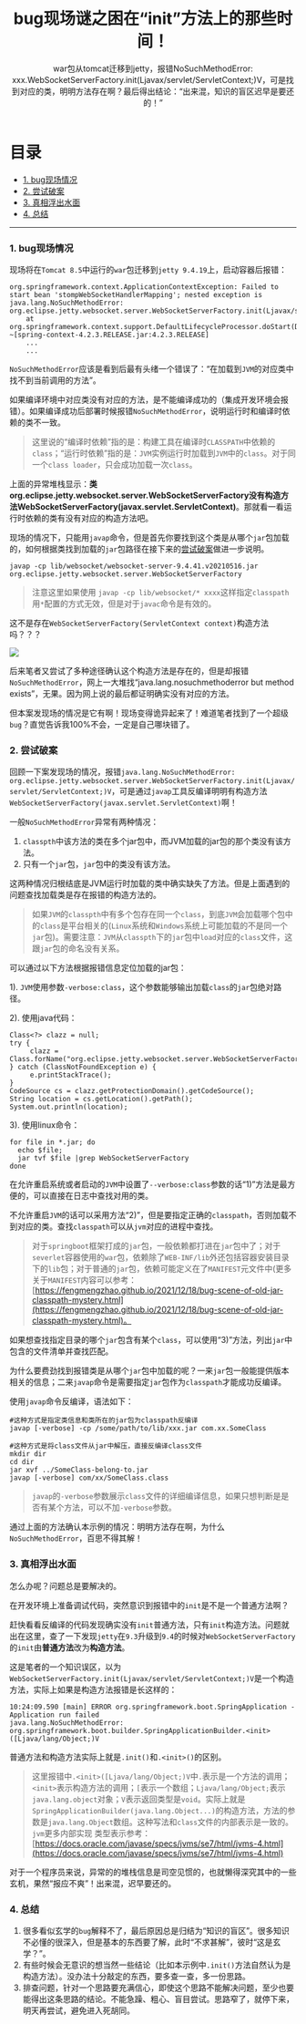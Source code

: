 ﻿---
layout: post
title: 'bug现场谜之困在“init”方法上的那些时间！'
subtitle: 'war包从tomcat迁移到jetty，报错NoSuchMethodError: xxx.WebSocketServerFactory.init(Ljavax/servlet/ServletContext;)V，可是找到对应的类，明明方法存在啊？最后得出结论：“出来混，知识的盲区迟早是要还的！”'
background: '/img/posts/bug-scene-init-constructor-or-normal.jpg'
comment: false
---

# 目录

- [1. bug现场情况](#1)
- [2. 尝试破案](#2)
- [3. 真相浮出水面](#3)
- [4. 总结](#4)

---

<h3 id="1">1. bug现场情况</h3>

现场将在`Tomcat 8.5`中运行的`war`包迁移到`jetty 9.4.19`上，启动容器后报错：

```shell
org.springframework.context.ApplicationContextException: Failed to start bean 'stompWebSocketHandlerMapping'; nested exception is java.lang.NoSuchMethodError: org.eclipse.jetty.websocket.server.WebSocketServerFactory.init(Ljavax/servlet/ServletContext;)V
    at org.springframework.context.support.DefaultLifecycleProcessor.doStart(DefaultLifecycleProcessor.java:176) ~[spring-context-4.2.3.RELEASE.jar:4.2.3.RELEASE]
    ...
    ...
```

`NoSuchMethodError`应该是看到后最有头绪一个错误了：“在加载到`JVM`的对应类中找不到当前调用的方法”。

如果编译环境中对应类没有对应的方法，是不能编译成功的（集成开发环境会报错）。如果编译成功后部署时候报错`NoSuchMethodError`，说明运行时和编译时依赖的类不一致。

> 这里说的“编译时依赖”指的是：构建工具在编译时`CLASSPATH`中依赖的`class`；“运行时依赖”指的是：`JVM`实例运行时加载到`JVM`中的`class`。对于同一个`class loader`，只会成功加载一次`class`。

上面的异常堆栈显示：**类org.eclipse.jetty.websocket.server.WebSocketServerFactory没有构造方法WebSocketServerFactory(javax.servlet.ServletContext)**。那就看一看运行时依赖的类有没有对应的构造方法吧。

现场的情况下，只能用`javap`命令，但是首先你要找到这个类是从哪个`jar`包加载的，如何根据类找到加载的`jar`包路径在接下来的[尝试破案](#2)做进一步说明。

```shell
javap -cp lib/websocket/websocket-server-9.4.41.v20210516.jar org.eclipse.jetty.websocket.server.WebSocketServerFactory
```

> 注意这里如果使用 `javap -cp lib/websocket/* xxxx`这样指定`classpath`用`*`配置的方式无效，但是对于`javac`命令是有效的。

这不是存在`WebSocketServerFactory(ServletContext context)`构造方法吗？？？

![](/img/posts/bug-scene-init-constructor-exists.png)

后来笔者又尝试了多种途径确认这个构造方法是存在的，但是却报错`NoSuchMethodError`，网上一大堆找“java.lang.nosuchmethoderror but method exists”，无果。因为网上说的最后都证明确实没有对应的方法。

但本案发现场的情况是它有啊！现场变得诡异起来了！难道笔者找到了一个超级`bug`？直觉告诉我100%不会，一定是自己哪块错了。

<h3 id="2">2. 尝试破案</h3>

回顾一下案发现场的情况，报错`java.lang.NoSuchMethodError: org.eclipse.jetty.websocket.server.WebSocketServerFactory.init(Ljavax/servlet/ServletContext;)V`，可是通过`javap`工具反编译明明有构造方法`WebSocketServerFactory(javax.servlet.ServletContext)`啊！

一般`NoSuchMethodError`异常有两种情况：

1. `classpth`中该方法的类在多个jar包中，而JVM加载的jar包的那个类没有该方法。
2. 只有一个`jar`包，`jar`包中的类没有该方法。

这两种情况归根结底是JVM运行时加载的类中确实缺失了方法。但是上面遇到的问题查找加载类是存在报错的构造方法的。

> 如果`JVM`的`classpth`中有多个包存在同一个`class`，到底`JVM`会加载哪个包中的`class`是平台相关的(`Linux`系统和`Windows`系统上可能加载的不是同一个`jar`包)。需要注意：`JVM`从`classpth`下的`jar`包中`load`对应的`class`文件，这跟`jar`包的命名没有关系。

可以通过以下方法根据报错信息定位加载的jar包：

1). `JVM`使用参数`-verbose:class`，这个参数能够输出加载`class`的`jar`包绝对路径。

2). 使用java代码：

```shell
Class<?> clazz = null;
try {
     clazz = Class.forName("org.eclipse.jetty.websocket.server.WebSocketServerFactory");
} catch (ClassNotFoundException e) {
     e.printStackTrace();
}
CodeSource cs = clazz.getProtectionDomain().getCodeSource();
String location = cs.getLocation().getPath();
System.out.println(location);
```

3). 使用linux命令：

```shell
for file in *.jar; do
  echo $file;
  jar tvf $file |grep WebSocketServerFactory
done
```

在允许重启系统或者启动的`JVM`中设置了`--verbose:class`参数的话“1)”方法是最方便的，可以直接在日志中查找对用的类。

不允许重启`JVM`的话可以采用方法“2)”，但是要指定正确的`classpath`，否则加载不到对应的类。查找`classpath`可以从`jvm`对应的进程中查找。

> 对于`springboot`框架打成的`jar`包，一般依赖都打进在`jar`包中了；对于`severlet`容器使用的`war`包，依赖除了`WEB-INF/lib`外还包括容器安装目录下的`lib`包；对于普通的`jar`包，依赖可能定义在了`MANIFEST`元文件中(更多关于`MANIFEST`内容可以参考：[https://fengmengzhao.github.io/2021/12/18/bug-scene-of-old-jar-classpath-mystery.html](https://fengmengzhao.github.io/2021/12/18/bug-scene-of-old-jar-classpath-mystery.html)。

如果想查找指定目录的哪个`jar`包含有某个`class`，可以使用“3)”方法，列出`jar`中包含的文件清单并查找匹配。

为什么要费劲找到报错类是从哪个`jar`包中加载的呢？一来`jar`包一般能提供版本相关的信息；二来`javap`命令是需要指定`jar`包作为`classpath`才能成功反编译。

使用`javap`命令反编译，语法如下：

```shell
#这种方式是指定类信息和类所在的jar包为classpath反编译
javap [-verbose] -cp /some/path/to/lib/xxx.jar com.xx.SomeClass

#这种方式是将class文件从jar中解压，直接反编译class文件
mkdir dir
cd dir
jar xvf ../SomeClass-belong-to.jar
javap [-verbose] com/xx/SomeClass.class
```

> `javap`的`-verbose`参数展示`class`文件的详细编译信息，如果只想判断是是否有某个方法，可以不加`-verbose`参数。

通过上面的方法确认本示例的情况：明明方法存在啊，为什么`NoSuchMethodError`，百思不得其解！

<h3 id="3">3. 真相浮出水面</h3>

怎么办呢？问题总是要解决的。

在开发环境上准备调试代码，突然意识到报错中的`init`是不是一个普通方法啊？

赶快看看反编译的代码发现确实没有`init`普通方法，只有`init`构造方法。问题就出在这里，查了一下发现`jetty`在`9.3`升级到`9.4`的时候对`WebSocketServerFactory`的`init`由**普通方法**改为**构造方法**。

这是笔者的一个知识误区，以为`WebSocketServerFactory.init(Ljavax/servlet/ServletContext;)V`是一个构造方法，实际上如果是构造方法报错是长这样的：

```shell
10:24:09.590 [main] ERROR org.springframework.boot.SpringApplication - Application run failed
java.lang.NoSuchMethodError: org.springframework.boot.builder.SpringApplicationBuilder.<init>([Ljava/lang/Object;)V
```

普通方法和构造方法实际上就是`.init()`和`.<init>()`的区别。

> 这里报错中`.<init>([Ljava/lang/Object;)V`中`.`表示是一个方法的调用；`<init>`表示构造方法的调用；`[`表示一个数组；`Ljava/lang/Object;`表示`java.lang.object`对象；`V`表示返回类型是`void`。实际上就是`SpringApplicationBuilder(java.lang.Object...)`的构造方法，方法的参数是`java.lang.Object`数组。这种写法和`class`文件的内部表示是一致的。`jvm`更多内部实现
类型表示参考：[https://docs.oracle.com/javase/specs/jvms/se7/html/jvms-4.html](https://docs.oracle.com/javase/specs/jvms/se7/html/jvms-4.html)

对于一个程序员来说，异常的的堆栈信息是司空见惯的，也就懒得深究其中的一些玄机，果然“报应不爽”！出来混，迟早要还的。

<h3 id="4">4. 总结</h3>

1. 很多看似玄学的`bug`解释不了，最后原因总是归结为“知识的盲区”。很多知识不必懂的很深入，但是基本的东西要了解，此时“不求甚解”，彼时“这是玄学？”。
2. 有些时候会无意识的想当然一些结论（比如本示例中`.init()`方法自然认为是构造方法）。没办法十分敲定的东西，要多查一查，多一份思路。
3. 排查问题，针对一个思路要充满信心，即使这个思路不能解决问题，至少也要能得出这条思路的结论。不能急躁、粗心、盲目尝试。思路窄了，就停下来，明天再尝试，避免进入死胡同。